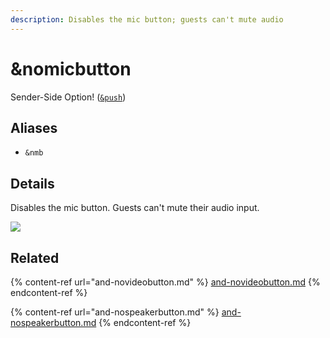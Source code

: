 ```yaml
---
description: Disables the mic button; guests can't mute audio
---
```


# \&nomicbutton

Sender-Side Option! ([`&push`](../../source-settings/push.md))

## Aliases

* `&nmb`

## Details

Disables the mic button. Guests can't mute their audio input.

![](<../../.gitbook/assets/image (73).png>)

## Related

{% content-ref url="and-novideobutton.md" %}
[and-novideobutton.md](and-novideobutton.md)
{% endcontent-ref %}

{% content-ref url="and-nospeakerbutton.md" %}
[and-nospeakerbutton.md](and-nospeakerbutton.md)
{% endcontent-ref %}
